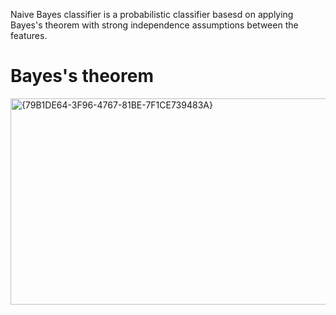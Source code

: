 Naive Bayes classifier is a probabilistic classifier basesd on applying Bayes's theorem with strong independence assumptions between the features.
# Bayes's theorem
<img width="888" height="330" alt="{79B1DE64-3F96-4767-81BE-7F1CE739483A}" src="https://github.com/user-attachments/assets/a8b02d8c-8cf0-4e43-8d65-8ec6977a8714" />





